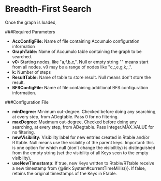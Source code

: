 Breadth-First Search
========

Once the graph is loaded, 

###Required Parameters

* __AccConfigFile:__ Name of file containing Accumulo configuration information
* __GraphTable:__ Name of Accumulo table containing the graph to be searched.
* __v0:__ Starting nodes, like "a,f,b,c,". Null or empty string "" means start from all nodes. v0 may be a range of nodes like "c,:,e,g,k,:,".
* __k:__ Number of steps
* __ResultTable:__ Name of table to store result. Null means don't store the result.
* __BFSConfigFile:__ Name of file containing additional BFS configuration information.


###Configuration File

* __minDegree:__ Minimum out-degree. Checked before doing any searching, at every step, from ADegtable. Pass 0 for no filtering.
* __maxDegree:__ Maximum out-degree. Checked before doing any searching, at every step, from ADegtable. Pass Integer.MAX_VALUE for no filtering.
* __newVisibility:__ Visibility label for new entries created in Rtable and/or RTtable. Null means use the visibility of the parent keys. Important: this is one option for which null (don't change the visibiltity) is distinguished from the empty string (set the visibility of all Keys seen to the empty visibility).
* __useNewTimestamp:__ If true, new Keys written to Rtable/RTtable receive a new timestamp from {@link System#currentTimeMillis()}. If false, retains the original timestamps of the Keys in Etable.